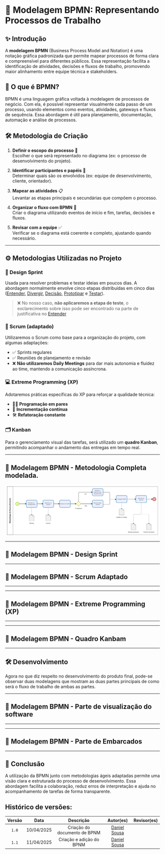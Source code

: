 # 🔄 Modelagem BPMN: Representando Processos de Trabalho

## ✨ Introdução

A **modelagem BPMN** (Business Process Model and Notation) é uma notação gráfica padronizada que permite mapear processos de forma clara e compreensível para diferentes públicos. Essa representação facilita a identificação de atividades, decisões e fluxos de trabalho, promovendo maior alinhamento entre equipe técnica e stakeholders.

## 🧠 O que é BPMN?

BPMN é uma linguagem gráfica voltada à modelagem de processos de negócio. Com ela, é possível representar visualmente cada passo de um processo, usando elementos como eventos, atividades, gateways e fluxos de sequência. Essa abordagem é útil para planejamento, documentação, automação e análise de processos.

## 🛠️ Metodologia de Criação

1. **Definir o escopo do processo** 🎯  
   Escolher o que será representado no diagrama (ex: o processo de desenvolvimento do projeto).

2. **Identificar participantes e papéis** 👥  
   Determinar quais são os envolvidos (ex: equipe de desenvolvimento, cliente, orientador).

3. **Mapear as atividades** 📋  
   Levantar as etapas principais e secundárias que compõem o processo.

4. **Organizar o fluxo com BPMN** 🔁  
   Criar o diagrama utilizando eventos de início e fim, tarefas, decisões e fluxos.

5. **Revisar com a equipe** ✅  
   Verificar se o diagrama está coerente e completo, ajustando quando necessário.

---

## ⚙️ Metodologias Utilizadas no Projeto

### 🧠 Design Sprint  
Usada para resolver problemas e testar ideias em poucos dias. A abordagem normalmente envolve cinco etapas distribuídas em cinco dias ([Entender](1.1.1.Entender.md), [Divergir](1.1.2.Divergir.md), [Decisão](1.1.3.%20Decisão%20e%20Prototipagem.md), [Prototipar](1.1.4.Prototipar.md) e [Testar](1.1.5.Testar.md)).  

> ❌ No nosso caso, **não aplicaremos a etapa de teste**, o exclarecimento sobre isso pode ser encontrado na parte de justificativa no [Entender](1.1.1.Entender.md)

### 📅 Scrum (adaptado)  
Utilizaremos o Scrum como base para a organização do projeto, com algumas adaptações:
- ✅ Sprints regulares
- ✅ Reuniões de planejamento e revisão
- ❌ **Não utilizaremos Daily Meetings** para dar mais autonomia e fluidez ao time, mantendo a comunicação assíncrona.

### 💻 Extreme Programming (XP)  
Adotaremos práticas específicas do XP para reforçar a qualidade técnica:
- 👯‍♂️ **Programação em pares**
- 🔄 **Incrementação contínua**
- 🛠️ **Refatoração constante**

### 🗂️ Kanban  
Para o gerenciamento visual das tarefas, será utilizado um **quadro Kanban**, permitindo acompanhar o andamento das entregas em tempo real.

---

## 📌 Modelagem BPMN - Metodologia Completa modelada.

<img src="../assets/Metodologia.png" alt="BPNM da Metodologia" width="1000px" />

---

## 📌 Modelagem BPMN - Design Sprint

---

## 📌 Modelagem BPMN - Scrum Adaptado

---

---

## 📌 Modelagem BPMN - Extreme Programming (XP)

---

---

## 📌 Modelagem BPMN - Quadro Kanbam

---

## 🛠️ Desenvolvimento
Agora no que diz respeito no desenvolvimento do produto final, pode-se observar duas modelagens que mostram as duas partes principais de como será o fluxo de trabalho de ambas as partes.

---

## 📌 Modelagem BPMN - Parte de visualização do software

---

---

## 📌 Modelagem BPMN - Parte de Embarcados

---


## 📎 Conclusão

A utilização da BPMN junto com metodologias ágeis adaptadas permite uma visão clara e estruturada do processo de desenvolvimento. Essa abordagem facilita a colaboração, reduz erros de interpretação e ajuda no acompanhamento de tarefas de forma transparente.



## Histórico de versões:

| Versão | Data       | Descrição | Autor(es) | Revisor(es) |
| :----: | :--------: | :-------: | :-------: | :---------: |
| `1.0`  | 10/04/2025 | Criação do documento de BPNM | [Daniel Sousa](https://github.com/daniel-de-sousa) |  |
| `1.1`  | 11/04/2025 | Criação e adição do BPNM | [Daniel Sousa](https://github.com/daniel-de-sousa) |  |